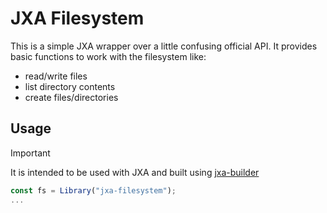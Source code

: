 # JXA Filesystem

This is a simple JXA wrapper over a little confusing official API.
It provides basic functions to work with the filesystem like:

- read/write files
- list directory contents
- create files/directories

## Usage

> [!IMPORTANT]
> It is intended to be used with JXA and built using [jxa-builder](https://github.com/SebastianPilarz/jxa-builder)

```javascript
const fs = Library("jxa-filesystem");
...
```
